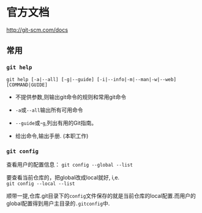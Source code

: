 # 官方文档

<http://git-scm.com/docs>

## 常用

### `git help`

`git help [-a|--all] [-g|--guide]
         [-i|--info|-m|--man|-w|--web] [COMMAND|GUIDE]`

- 不提供参数,则输出git命令的规则和常用git命令
  
- `-a`或`--all`输出所有可用命令
  
- `--guide`或-`g`,列出有用的Git指南。
  
- 给出命令,输出手册. (本职工作)

### `git config`

查看用户的配置信息：
`git config --global --list`

要查看当前仓库的，把global改成local就好, i,e.  
`git config --local --list`

顺带一提,仓库.git目录下的`config`文件保存的就是当前仓库的local配置.而用户的global配置得到用户主目录的`.gitconfig`中.
